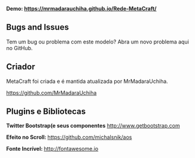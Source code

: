 <b>Demo: https://mrmadarauchiha.github.io/Rede-MetaCraft/</b>

<h2>Bugs and Issues</h2>

Tem um bug ou problema com este modelo? Abra um novo problema aqui no GitHub.


<h2>Criador</h2>

MetaCraft foi criada e é mantida atualizada por MrMadaraUchiha.

https://github.com/MrMadaraUchiha<br>

<h2>Plugins e Bibliotecas</h2>

<b>Twitter Bootstrap(e seus componentes</b>
http://www.getbootstrap.com<br>

<b>Efeito no Scroll: </b>
https://github.com/michalsnik/aos<br>

<b>Fonte Incrível: </b>
http://fontawesome.io<br>

<h3 style="color: red;"></h3>

